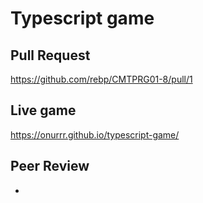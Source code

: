 # Typescript game


## Pull Request

https://github.com/rebp/CMTPRG01-8/pull/1

## Live game
https://onurrr.github.io/typescript-game/

## Peer Review
- 